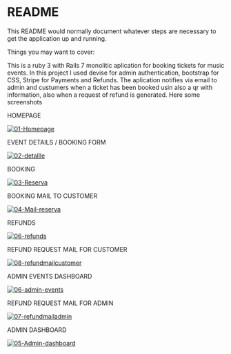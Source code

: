 # README

This README would normally document whatever steps are necessary to get the
application up and running.

Things you may want to cover:

This is a ruby 3 with Rails 7 monolitic aplication for booking tickets for music events. 
In this project I used devise for admin authentication, bootstrap for CSS, Stripe for Payments and Refunds. 
The aplication notifies via email to admin and custumers when a ticket has been booked usin also a qr with information, also when a request of refund is generated.
Here some screenshots

HOMEPAGE

<a href="https://ibb.co/0mWqsFf"><img src="https://i.ibb.co/2WLqZsj/01-Homepage.png" alt="01-Homepage" border="0"></a>

EVENT DETAILS / BOOKING FORM

<a href="https://ibb.co/WVLMGH5"><img src="https://i.ibb.co/RjqsYgb/02-detallle.png" alt="02-detallle" border="0"></a>

BOOKING 

<a href="https://ibb.co/3Mn6qtz"><img src="https://i.ibb.co/5nPpyqF/03-Reserva.png" alt="03-Reserva" border="0"></a>

BOOKING MAIL TO CUSTOMER

<a href="https://ibb.co/YNTRGsx"><img src="https://i.ibb.co/Gd3xjSq/04-Mail-reserva.png" alt="04-Mail-reserva" border="0"></a>

REFUNDS

<a href="https://ibb.co/jZTpdf5"><img src="https://i.ibb.co/7NX9HCz/06-refunds.png" alt="06-refunds" border="0"></a>

REFUND REQUEST MAIL FOR CUSTOMER

<a href="https://ibb.co/DWHQFtZ"><img src="https://i.ibb.co/NCdKqsM/08-refundmailcustomer.png" alt="08-refundmailcustomer" border="0"></a>

ADMIN EVENTS DASHBOARD

<a href="https://ibb.co/m4qVD9w"><img src="https://i.ibb.co/jDMP6y2/06-admin-events.png" alt="06-admin-events" border="0"></a>


REFUND REQUEST MAIL FOR ADMIN

<a href="https://ibb.co/YZjgK3F"><img src="https://i.ibb.co/X8JHdbr/07-refundmailadmin.png" alt="07-refundmailadmin" border="0"></a>

ADMIN DASHBOARD

<a href="https://ibb.co/GnpYf2F"><img src="https://i.ibb.co/RYbrG07/05-Admin-dashboard.png" alt="05-Admin-dashboard" border="0"></a>

